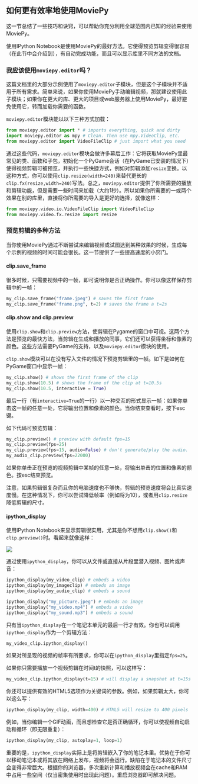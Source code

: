 ## 如何更有效率地使用MoviePy
这一节总结了一些技巧和诀窍，可以帮助你充分利用全球范围内已知的经验来使用MoviePy。

使用IPython Notebook是使用MoviePy的最好方法。它使得预览剪辑变得很容易（在此节中会介绍到），有自动完成功能，而且可以显示库里不同方法的文档。

### 我应该使用`moviepy.editor`吗？
这篇文档里的大部分示例使用了`moviepy.editor`子模块，但是这个子模块并不适用于所有需求。简单来说，如果你使用MoviePy手动编辑视频，那就建议使用此子模块；如果你在更大的库、更大的项目或web服务器上使用MoviePy，最好避免使用它，转而加载你需要的函数。

`moviepy.editor`模块能以以下三种方式加载：
```python
from moviepy.editor import * # imports everything, quick and dirty
import moviepy.editor as mpy # Clean. Then use mpy.VideoClip, etc.
from moviepy.editor import VideoFileClip # just import what you need
```
通过这些代码，`moviepy.editor`模块会做许多幕后工作：它将获取MoviePy里最常见的类、函数和子包，初始化一个PyGame会话（在PyGame已安装的情况下）使得视频剪辑可被预览，并执行一些快捷方式，例如对剪辑添加`resize`变换。以这种方式，你可以使用`clip.resize(width=240)`来替代更长的`clip.fx(resize,width=240)`写法。总之，`moviepy.editor`提供了你所需要的播放和剪辑功能，但是需要一些时间来加载（大约1秒）。所以如果你所需要的一或两个效果在别的库里，直接将你所需要的导入是更好的选择，就像这样：
```python
from moviepy.video.io.VideoFileClip import VideoFileClip
from moviepy.video.fx.resize import resize
```

### 预览剪辑的多种方法
当你使用MoviePy通过不断尝试来编辑视频或试图达到某种效果的时候，生成每个示例的视频的时间可能会很长。这一节提供了一些提高速度的小窍门。
#### clip.save_frame
很多时候，只需要视频中的一帧，即可说明你是否正确操作。你可以像这样保存剪辑中的一帧：
```python
my_clip.save_frame("frame.jpeg") # saves the first frame
my_clip.save_frame("frame.png", t=2) # saves the frame a t=2s
```
#### clip.show and clip.preview
使用`clip.show`和`clip.preview`方法，使剪辑在Pygame的窗口中可视。这两个方法是预览的最快方法，当剪辑在生成和播放的同事，它们还可以获得坐标和像素的颜色。这些方法需要PyGame的支持，以及`moviepy.editor`模块的使用。

`clip.show`模块可以在没有写入文件的情况下预览剪辑里的一帧。如下是如何在PyGame窗口中显示一帧：
```python
my_clip.show() # shows the first frame of the clip
my_clip.show(10.5) # shows the frame of the clip at t=10.5s
my_clip.show(10.5, interactive = True)
```
最后一行（有`interactive=True`的一行）以一种交互的形式显示一帧：如果你单击这一帧的任意一处，它将输出位置和像素的颜色。当你结束查看时，按下esc键。

如下代码可预览剪辑：
```python
my_clip.preview() # preview with default fps=15
my_clip.preview(fps=25)
my_clip.preview(fps=15, audio=False) # don't generate/play the audio.
my_audio_clip.preview(fps=22000)
```
如果你单击正在预览的视频剪辑中某帧的任意一处，将输出单击的位置和像素的颜色。按esc结束预览。

注意，如果剪辑很复杂而且你的电脑速度也不够快，剪辑的预览速度将会比真实速度慢。在这种情况下，你可以尝试降低帧率（例如将为10），或者用`clip.resize`降低剪辑的尺寸。

#### ipython_display
使用IPython Notebook来显示剪辑很实用，尤其是你不想用`clip.show()`和`clip.preview()`时。看起来就像这样：

![](http://zulko.github.io/moviepy/_images/demo_preview.jpeg)

通过使用`ipython_display`，你可以从文件或直接从片段里潜入视频、图片或声音：
```python
ipython_display(my_video_clip) # embeds a video
ipython_display(my_imageclip) # embeds an image
ipython_display(my_audio_clip) # embeds a sound

ipython_display("my_picture.jpeg") # embeds an image
ipython_display("my_video.mp4") # embeds a video
ipython_display("my_sound.mp3") # embeds a sound
```
只有当`ipython_display`在一个笔记本单元的最后一行才有效。你也可以调用`ipython_display`作为一个剪辑方法：
```python
my_video_clip.ipython_display()
```
如果对所呈现的视频的帧率有所要求，你可以在`ipython_display`里指定`fps=25`。

如果你只需要播放一个视频剪辑在时间t的快照，可以这样写：
```python
my_video_clip.ipython_display(t=15) # will display a snapshot at t=15s
```
你还可以提供有效的HTML5选项作为关键词的参数。例如，如果剪辑太大，你可以这么写：
```python
ipython_display(my_clip, width=400) # HTML5 will resize to 400 pixels
```
例如，当你编辑一个GIF动画，而且想检查它是否正确循环，你可以使视频自动启动和循环（即无限重复）：
```python
ipython_display(my_clip, autoplay=1, loop=1)
```
重要的是，`ipython_display`实际上是将剪辑嵌入了你的笔记本里。优势在于你可以移动笔记本或将其放在网络上发布，视频将会运行。缺陷在于笔记本的文件尺寸会变得非常巨大。根据你的浏览器，多次重新计算和播放视频会在cache和RAM中占用一些空间（仅当密集使用时出现此问题）。重启浏览器即可解决问题。